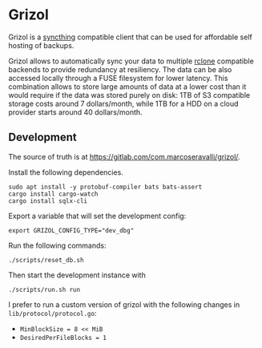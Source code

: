 # Grizol

Grizol is a [syncthing](https://github.com/syncthing/syncthing) compatible client
that can be used for affordable self hosting of backups.

Grizol allows to automatically sync your data to multiple
[rclone](https://rclone.org/) compatible backends to provide redundancy at
resiliency. The data can be also accessed locally through a FUSE filesystem for
lower latency. This combination allows to store large amounts of data at a
lower cost than it would require if the data was stored purely on disk: 1TB of
S3 compatible storage costs around 7 dollars/month, while 1TB for a HDD on a cloud
provider starts around 40 dollars/month.

## Development

The source of truth is at https://gitlab.com/com.marcoseravalli/grizol/.

Install the following dependencies.

```shell
sudo apt install -y protobuf-compiler bats bats-assert
cargo install cargo-watch
cargo install sqlx-cli
```


Export a variable that will set the development config:

```shell
export GRIZOL_CONFIG_TYPE="dev_dbg" 
```

Run the following commands:

```shell
./scripts/reset_db.sh
```

Then start the development instance with 

```shell
./scripts/run.sh run
```

I prefer to run a custom version of grizol with the following changes in `lib/protocol/protocol.go`:
* `MinBlockSize = 8 << MiB`
* `DesiredPerFileBlocks = 1`
